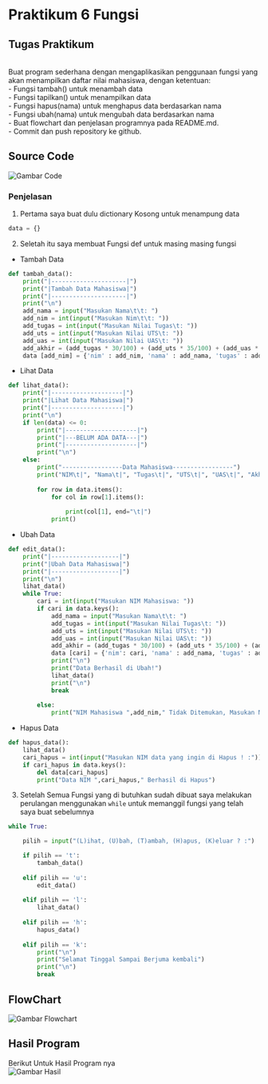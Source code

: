 # Praktikum 6 Fungsi
## Tugas Praktikum
<br/>
Buat program sederhana dengan mengaplikasikan penggunaan fungsi
yang akan menampilkan daftar nilai mahasiswa, dengan ketentuan:<br/>
- Fungsi tambah() untuk menambah data<br/>
- Fungsi tapilkan() untuk menampilkan data<br/>
- Fungsi hapus(nama) untuk menghapus data berdasarkan nama<br/>
- Fungsi ubah(nama) untuk mengubah data berdasarkan nama<br/>
- Buat flowchart dan penjelasan programnya pada README.md.<br/>
- Commit dan push repository ke github.

## Source Code 
![Gambar Code](Screnshoot/sscode.png)<br/>

### Penjelasan 

1. Pertama saya buat dulu dictionary Kosong untuk menampung data <br/>
```python
data = {}
```
2. Seletah itu saya membuat Fungsi def untuk masing masing fungsi<br/>

- Tambah Data
```python
def tambah_data():
    print("|---------------------|")
    print("|Tambah Data Mahasiswa|")
    print("|---------------------|")
    print("\n")
    add_nama = input("Masukan Nama\t\t: ")
    add_nim = int(input("Masukan Nim\t\t: "))
    add_tugas = int(input("Masukan Nilai Tugas\t: "))
    add_uts = int(input("Masukan Nilai UTS\t: "))
    add_uas = int(input("Masukan Nilai UAS\t: "))
    add_akhir = (add_tugas * 30/100) + (add_uts * 35/100) + (add_uas * 35/100)
    data [add_nim] = {'nim' : add_nim, 'nama' : add_nama, 'tugas' : add_tugas, 'uts' : add_uts,'uas' : add_uas, 'akhir' : add_akhir}
```
- Lihat Data
```python
def lihat_data():
    print("|--------------------|")
    print("|Lihat Data Mahasiswa|")
    print("|--------------------|")
    print("\n")
    if len(data) <= 0:
        print("|--------------------|")
        print("|---BELUM ADA DATA---|")
        print("|--------------------|")
        print("\n")
    else:
        print("-----------------Data Mahasiswa-----------------")
        print("NIM\t|", "Nama\t|", "Tugas\t|", "UTS\t|", "UAS\t|", "Akhir\t|")
        
        for row in data.items():
            for col in row[1].items():
                
                print(col[1], end="\t|")
            print()
```
- Ubah Data
```python
def edit_data():
    print("|-------------------|")
    print("|Ubah Data Mahasiswa|")
    print("|-------------------|")
    print("\n")
    lihat_data()
    while True:
        cari = int(input("Masukan NIM Mahasiswa: "))
        if cari in data.keys():
            add_nama = input("Masukan Nama\t\t: ")
            add_tugas = int(input("Masukan Nilai Tugas\t: "))
            add_uts = int(input("Masukan Nilai UTS\t: "))
            add_uas = int(input("Masukan Nilai UAS\t: "))
            add_akhir = (add_tugas * 30/100) + (add_uts * 35/100) + (add_uas * 35/100)
            data [cari] = {'nim': cari, 'nama' : add_nama, 'tugas' : add_tugas, 'uts' : add_uts,'uas' : add_uas, 'akhir' : add_akhir}
            print("\n")
            print("Data Berhasil di Ubah!")
            lihat_data()
            print("\n")
            break
        
        else:
            print("NIM Mahasiswa ",add_nim," Tidak Ditemukan, Masukan NIM yang Benar!")
```

- Hapus Data
```python
def hapus_data():
    lihat_data()
    cari_hapus = int(input("Masukan NIM data yang ingin di Hapus ! :"))
    if cari_hapus in data.keys():
        del data[cari_hapus]
        print("Data NIM ",cari_hapus," Berhasil di Hapus")
```

3. Setelah Semua Fungsi yang di butuhkan sudah dibuat saya melakukan perulangan menggunakan ```while``` untuk memanggil fungsi yang telah saya buat sebelumnya

```python
while True:

    pilih = input("(L)ihat, (U)bah, (T)ambah, (H)apus, (K)eluar ? :")

    if pilih == 't':
        tambah_data()
        
    elif pilih == 'u':
        edit_data()
        
    elif pilih == 'l':
        lihat_data()
        
    elif pilih == 'h':
        hapus_data()
        
    elif pilih == 'k':
        print("\n")
        print("Selamat Tinggal Sampai Berjuma kembali")
        print("\n")
        break
```

## FlowChart

![Gambar Flowchart](Screnshoot/FlowChart1.png)<br/>


## Hasil Program

Berikut Untuk Hasil Program nya<br/>
![Gambar Hasil](Screnshoot/sshasil.png)


